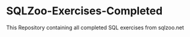 # SQLZoo-Exercises-Completed
This Repository containing all completed SQL exercises from sqlzoo.net
